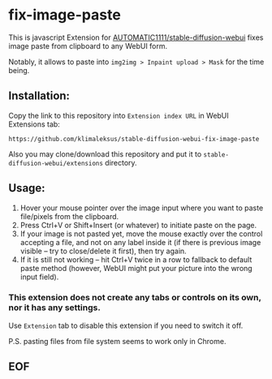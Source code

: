 # fix-image-paste

This is javascript Extension for [AUTOMATIC1111/stable-diffusion-webui](https://github.com/AUTOMATIC1111/stable-diffusion-webui) fixes image paste from clipboard to any WebUI form.

Notably, it allows to paste into `img2img > Inpaint upload > Mask` for the time being.

## Installation:

Copy the link to this repository into `Extension index URL` in WebUI Extensions tab:
```
https://github.com/klimaleksus/stable-diffusion-webui-fix-image-paste
```
Also you may clone/download this repository and put it to `stable-diffusion-webui/extensions` directory.

## Usage:

1. Hover your mouse pointer over the image input where you want to paste file/pixels from the clipboard.
2. Press Ctrl+V or Shift+Insert (or whatever) to initiate paste on the page.
3. If your image is not pasted yet, move the mouse exactly over the control accepting a file, and not on any label inside it (if there is previous image visible – try to close/delete it first), then try again.
4. If it is still not working – hit Ctrl+V twice in a row to fallback to default paste method (however, WebUI might put your picture into the wrong input field).

### This extension does not create any tabs or controls on its own, nor it has any settings.

Use `Extension` tab to disable this extension if you need to switch it off.

P.S. pasting files from file system seems to work only in Chrome.

## EOF
